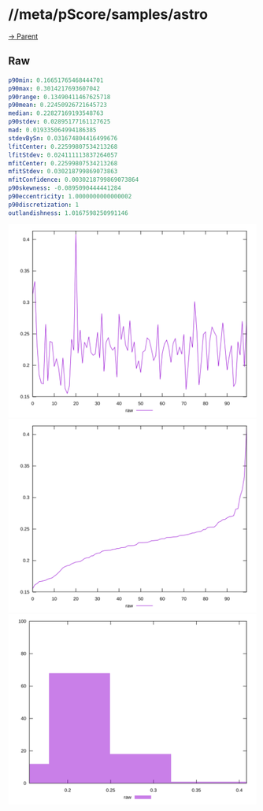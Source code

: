 
# //meta/pScore/samples/astro

[→ Parent](../..)


## Raw


```yaml
p90min: 0.16651765468444701
p90max: 0.3014217693607042
p90range: 0.13490411467625718
p90mean: 0.22450926721645723
median: 0.22827169193548763
p90stdev: 0.02895177161127625
mad: 0.019335064994186385
stdevBySn: 0.031674804416499676
lfitCenter: 0.22599807534213268
lfitStdev: 0.024111113837264057
mfitCenter: 0.22599807534213268
mfitStdev: 0.030218799869073863
mfitConfidence: 0.0030218799869073864
p90skewness: -0.0895090444441284
p90eccentricity: 1.0000000000000002
p90discretization: 1
outlandishness: 1.0167598250991146

```

![PLOT: raw-values](./raw/values.svg)![PLOT: raw-sorted](./raw/sorted.svg)![PLOT: raw-histogram](./raw/histogram.svg)
